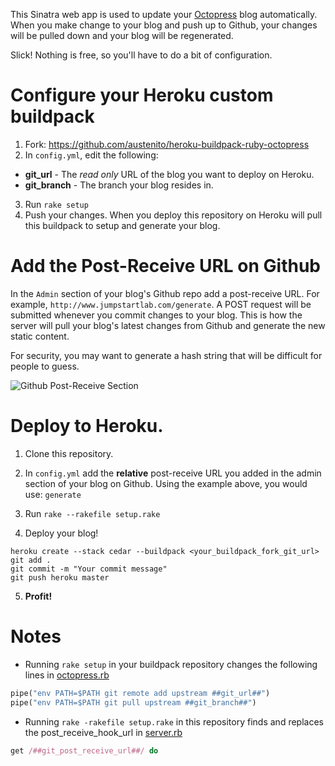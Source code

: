 This Sinatra web app is used to update your [Octopress](https://github.com/imathis/octopress) blog automatically. When you make
change to your blog and push up to Github, your changes will be pulled down and your blog will be regenerated.

Slick! Nothing is free, so you'll have to do a bit of configuration.


# Configure your Heroku custom buildpack

1. Fork: https://github.com/austenito/heroku-buildpack-ruby-octopress
2. In `config.yml`, edit the following:
  * **git_url** - The *read only* URL of the blog you want to deploy on Heroku.
  * **git_branch** - The branch your blog resides in.
3. Run `rake setup`
4. Push your changes. When you deploy this repository on Heroku will pull this buildpack to setup and generate your blog.

# Add the Post-Receive URL on Github

In the `Admin` section of your blog's Github repo add a post-receive URL. For example, `http://www.jumpstartlab.com/generate`. A POST request will be submitted whenever you commit changes to your blog. This is how the server will pull your blog's latest changes from Github and generate the new static content.

For security, you may want to generate a hash string that will be difficult for people to guess.

![Github Post-Receive Section](https://img.skitch.com/20120414-j1fhk2mwei7e4u7n4bxg5y2ubt.jpg)


# Deploy to Heroku.

1. Clone this repository.
2. In `config.yml` add the **relative** post-receive URL you added in the admin section of your blog on Github. Using the example above, you would use: `generate`
                                      
3. Run `rake --rakefile setup.rake`
4. Deploy your blog!


```
heroku create --stack cedar --buildpack <your_buildpack_fork_git_url> 
git add .
git commit -m "Your commit message"
git push heroku master
```
5. **Profit!**


# Notes

* Running `rake setup` in your buildpack repository changes the following lines in [octopress.rb](https://github.com/austenito/heroku-buildpack-ruby-octopress/blob/master/lib/language_pack/octopress.rb)

```ruby
pipe("env PATH=$PATH git remote add upstream ##git_url##")
pipe("env PATH=$PATH git pull upstream ##git_branch##")
```

* Running `rake -rakefile setup.rake` in this repository finds and replaces the post_receive_hook_url in [server.rb](https://github.com/austenito/octopress-heroku-autodeploy/blob/master/server.rb)

```ruby
get /##git_post_receive_url##/ do
```
